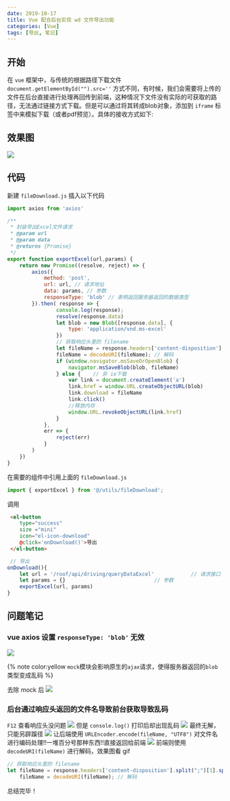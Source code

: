 ```yaml
---
date: 2019-10-17
title: Vue 配合后台实现 wd 文件导出功能
categories: [Vue]
tags: [导出, 笔记]
---
```


## 开始
在 `vue` 框架中，与传统的根据路径下载文件 `document.getElementById("").src=''` 方式不同，有时候，我们会需要将上传的文件在后台直接进行处理再回传到前端，这种情况下文件没有实际的可获取的路径，无法通过链接方式下载。但是可以通过将其转成blob对象，添加到 `iframe` 标签中来模拟下载（或者pdf预览）。具体的接收方式如下:

## 效果图
![](https://fastly.jsdelivr.net/gh/xiangshu233/blogAssets@4558c546d365b220a822fe2c5d93f143eab53972/2020/10/14/0f0b293e3508d8d69dae7c886fb13c98.png)

## 代码

新建 `fileDownload.js` 插入以下代码
```js
import axios from 'axios'

/**
 * 封装导出Excel文件请求
 * @param url
 * @param data
 * @returns {Promise}
 */
export function exportExcel(url,params) {
	return new Promise((resolve, reject) => {
		axios({
			method: 'post',
			url: url, // 请求地址
			data: params, // 参数
			responseType: 'blob' // 表明返回服务器返回的数据类型
		}).then( response => {
				console.log(response);
				resolve(response.data)
				let blob = new Blob([response.data], {
					type: 'application/vnd.ms-excel'
				})
				// 获取响应头里的 filename
				let fileName = response.headers['content-disposition'].split(";")[1].split("filename=")[1];
				fileName = decodeURI(fileName);	// 解码
				if (window.navigator.msSaveOrOpenBlob) {
					navigator.msSaveBlob(blob, fileName)
				} else {	// 非 ie下载
					var link = document.createElement('a')
					link.href = window.URL.createObjectURL(blob)
					link.download = fileName
					link.click()
					//释放内存
					window.URL.revokeObjectURL(link.href)
				}
			},
			err => {
				reject(err)
			}
		)
	})
}
```
在需要的组件中引用上面的 `fileDownload.js`
```js
import { exportExcel } from '@/utils/fileDownload';
```
调用

```html
 <el-button
 	type="success"
 	size ="mini"
 	icon="el-icon-download"
 	@click='onDownload()'>导出
 </el-button>
```

```js
 // 导出
onDownload(){
    let url = '/roof/api/driving/queryDataExcel'  			// 请求接口
    let params = {} 							// 参数
    exportExcel(url, params)
}
```

## 问题笔记

### vue axios 设置 `responseType: 'blob'` 无效
![](https://fastly.jsdelivr.net/gh/xiangshu233/blogAssets@ab59656b8af824691ea6f81aae2aee9205212306/2020/10/14/24d7bdf2bb071e0ef9dfe37a65711f1c.png)


{% note color:yellow `mock`模块会影响原生的`ajax`请求，使得服务器返回的`blob`类型变成乱码 %}

去除 mock 后
![](https://fastly.jsdelivr.net/gh/xiangshu233/blogAssets@809e3021f73776dda6686a6191573d038a646b60/2020/10/14/84de21e5029c15794cd3b76c285b2ecb.png)

### 后台通过响应头返回的文件名导致前台获取导致乱码
`F12` 查看响应头没问题
![](https://fastly.jsdelivr.net/gh/xiangshu233/blogAssets@f9f092c8fc1d0fa54c5a3d8bfd43fecdca2989bc/2020/10/14/70e5329ffd07d4b4496942c2875d3cdb.png)
但是 `console.log()` 打印后却出现乱码
![](https://fastly.jsdelivr.net/gh/xiangshu233/blogAssets@48446677b1bd0f32a33a8d7f937588fccacc53f7/2020/10/14/887615754f29892a4938847ed648aec3.png)
最终无解，只能另辟蹊径
![](https://fastly.jsdelivr.net/gh/xiangshu233/blogAssets@25190c0ab019774b0f6e7260b2073c49f8c9d437/2020/10/14/2f9525c32fd25207d49d853ef64c1f39.png)
让后端使用 `URLEncoder.encode(fileName, "UTF8")` 对文件名进行编码处理!!一堆百分号那种东西!!直接返回给前端
![](https://fastly.jsdelivr.net/gh/xiangshu233/blogAssets@678b453cd77d7b105847979969830435325a797c/2020/10/14/caf5e5095a8908ef06e3eb984d73bb7d.png)
前端则使用 `decodeURI(fileName)` 进行解码，效果图看 gif

```js
// 获取响应头里的 filename
let fileName = response.headers['content-disposition'].split(";")[1].split("filename=")[1];
	fileName = decodeURI(fileName);	// 解码
```
总结完毕！